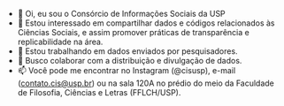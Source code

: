 - 👋 Oi, eu sou o Consórcio de Informações Sociais da USP
- 👀 Estou interessado em compartilhar dados e códigos relacionados às Ciências Sociais, e assim promover práticas de transparência e replicabilidade na área.
- 🌱 Estou trabalhando em dados enviados por pesquisadores.
- 💞️ Busco colaborar com a distribuição e divulgação de dados.
- 📫 Você pode me encontrar no Instagram (@cisusp), e-mail (contato.cis@usp.br) ou na sala 120A no prédio do meio da Faculdade de Filosofia, Ciências e Letras (FFLCH/USP).

<!---
cisusp/cisusp is a ✨ special ✨ repository because its `README.md` (this file) appears on your GitHub profile.
You can click the Preview link to take a look at your changes.
--->
